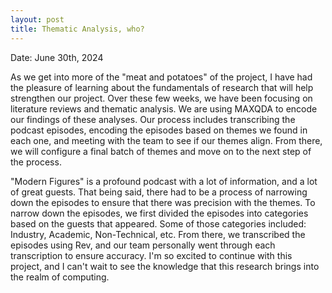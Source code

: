 ```yaml
---
layout: post
title: Thematic Analysis, who?
---
```

Date: June 30th, 2024

As we get into more of the "meat and potatoes" of the project, I have had the pleasure of learning about the fundamentals of research that will help strengthen our project. Over these few weeks, we have been focusing on literature reviews and thematic analysis. We are using MAXQDA to encode our findings of these analyses. Our process includes transcribing the podcast episodes, encoding the episodes based on themes we found in each one, and meeting with the team to see if our themes align. From there, we will configure a final batch of themes and move on to the next step of the process. 

"Modern Figures" is a profound podcast with a lot of information, and a lot of great guests. That being said, there had to be a process of narrowing down the episodes to ensure that there was precision with the themes. To narrow down the episodes, we first divided the episodes into categories based on the guests that appeared. Some of those categories included: Industry, Academic, Non-Technical, etc. From there, we transcribed the episodes using Rev, and our team personally went through each transcription to ensure accuracy. I'm so excited to continue with this project, and I can't wait to see the knowledge that this research brings into the realm of computing. 
